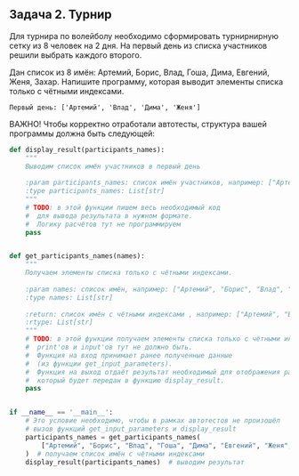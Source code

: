 ## Задача 2. Турнир
Для турнира по волейболу необходимо сформировать турнирнирную
сетку из 8 человек на 2 дня. На первый день из списка участников
решили выбрать каждого второго.

Дан список из 8 имён: Артемий, Борис, Влад, Гоша, Дима, 
Евгений, Женя, Захар. Напишите программу, которая выводит
элементы списка только с чётными индексами.

```
Первый день: ['Артемий', 'Влад', 'Дима', 'Женя']
```
ВАЖНО!
Чтобы корректно отработали автотесты, структура вашей
программы должна быть следующей:
```python
def display_result(participants_names):
    """
    Выводим список имён участников в первый день
    
    :param participants_names: список имён участников, например: ["Артемий", "Влад", "Дима", "Женя"]
    :type participants_names: List[str]
    """
    # TODO: в этой функции пишем весь необходимый код 
    #  для вывода результата в нужном формате.
    #  Логику расчётов тут не программируем
    pass


def get_participants_names(names):
    """
    Получаем элементы списка только с чётными индексами.
    
    :param names: список имён, например: ["Артемий", "Борис", "Влад", "Гоша", "Дима", "Евгений", "Женя", "Захар"]
    :type names: List[str]
    
    :return: список имён с чётными индексами , например: ["Артемий", "Влад", "Дима", "Женя"]
    :rtype: List[str]
    """
    # TODO: в этой функции получаем элементы списка только с чётными индексами..
    #  print'ов и input'ов тут не должно быть. 
    #  Функция на вход принимает ранее полученные данные
    #  (из функции get_input_parameters).
    #  Функция на выход отдаёт результат необходимый для отображения работы программы,
    #  который будет передан в функцию display_result.
    pass


if __name__ == '__main__':
    # Это условие необходимо, чтобы в рамках автотестов не произошёл
    # вызов функций get_input_parameters и display_result
    participants_names = get_participants_names(
        ["Артемий", "Борис", "Влад", "Гоша", "Дима", "Евгений", "Женя", "Захар"]
    )  # получаем список имён с чётными индексами
    display_result(participants_names)  # выводим результат
```
